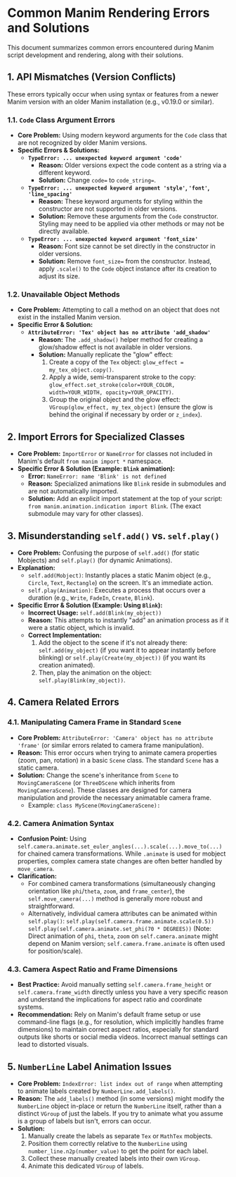 # Common Manim Rendering Errors and Solutions

This document summarizes common errors encountered during Manim script development and rendering, along with their solutions.

## 1. API Mismatches (Version Conflicts)

These errors typically occur when using syntax or features from a newer Manim version with an older Manim installation (e.g., v0.19.0 or similar).

### 1.1. `Code` Class Argument Errors

*   **Core Problem:** Using modern keyword arguments for the `Code` class that are not recognized by older Manim versions.
*   **Specific Errors & Solutions:**
    *   **`TypeError: ... unexpected keyword argument 'code'`**
        *   **Reason:** Older versions expect the code content as a string via a different keyword.
        *   **Solution:** Change `code=` to `code_string=`.
    *   **`TypeError: ... unexpected keyword argument 'style'`, `'font'`, `'line_spacing'`**
        *   **Reason:** These keyword arguments for styling within the constructor are not supported in older versions.
        *   **Solution:** Remove these arguments from the `Code` constructor. Styling may need to be applied via other methods or may not be directly available.
    *   **`TypeError: ... unexpected keyword argument 'font_size'`**
        *   **Reason:** Font size cannot be set directly in the constructor in older versions.
        *   **Solution:** Remove `font_size=` from the constructor. Instead, apply `.scale()` to the `Code` object instance after its creation to adjust its size.

### 1.2. Unavailable Object Methods

*   **Core Problem:** Attempting to call a method on an object that does not exist in the installed Manim version.
*   **Specific Error & Solution:**
    *   **`AttributeError: 'Tex' object has no attribute 'add_shadow'`**
        *   **Reason:** The `.add_shadow()` helper method for creating a glow/shadow effect is not available in older versions.
        *   **Solution:** Manually replicate the "glow" effect:
            1.  Create a copy of the `Tex` object: `glow_effect = my_tex_object.copy()`.
            2.  Apply a wide, semi-transparent stroke to the copy: `glow_effect.set_stroke(color=YOUR_COLOR, width=YOUR_WIDTH, opacity=YOUR_OPACITY)`.
            3.  Group the original object and the glow effect: `VGroup(glow_effect, my_tex_object)` (ensure the glow is behind the original if necessary by order or `z_index`).

## 2. Import Errors for Specialized Classes

*   **Core Problem:** `ImportError` or `NameError` for classes not included in Manim's default `from manim import *` namespace.
*   **Specific Error & Solution (Example: `Blink` animation):**
    *   **Error:** `NameError: name 'Blink' is not defined`
    *   **Reason:** Specialized animations like `Blink` reside in submodules and are not automatically imported.
    *   **Solution:** Add an explicit import statement at the top of your script: `from manim.animation.indication import Blink`. (The exact submodule may vary for other classes).

## 3. Misunderstanding `self.add()` vs. `self.play()`

*   **Core Problem:** Confusing the purpose of `self.add()` (for static Mobjects) and `self.play()` (for dynamic Animations).
*   **Explanation:**
    *   `self.add(Mobject)`: Instantly places a static Manim object (e.g., `Circle`, `Text`, `Rectangle`) on the screen. It's an immediate action.
    *   `self.play(Animation)`: Executes a process that occurs over a duration (e.g., `Write`, `FadeIn`, `Create`, `Blink`).
*   **Specific Error & Solution (Example: Using `Blink`):**
    *   **Incorrect Usage:** `self.add(Blink(my_object))`
    *   **Reason:** This attempts to instantly "add" an animation process as if it were a static object, which is invalid.
    *   **Correct Implementation:**
        1.  Add the object to the scene if it's not already there: `self.add(my_object)` (if you want it to appear instantly before blinking) or `self.play(Create(my_object))` (if you want its creation animated).
        2.  Then, play the animation on the object: `self.play(Blink(my_object))`.

## 4. Camera Related Errors

### 4.1. Manipulating Camera Frame in Standard `Scene`

*   **Core Problem:** `AttributeError: 'Camera' object has no attribute 'frame'` (or similar errors related to camera frame manipulation).
*   **Reason:** This error occurs when trying to animate camera properties (zoom, pan, rotation) in a basic `Scene` class. The standard `Scene` has a static camera.
*   **Solution:** Change the scene's inheritance from `Scene` to `MovingCameraScene` (or `ThreeDScene` which inherits from `MovingCameraScene`). These classes are designed for camera manipulation and provide the necessary animatable camera frame.
    *   Example: `class MyScene(MovingCameraScene):`

### 4.2. Camera Animation Syntax

*   **Confusion Point:** Using `self.camera.animate.set_euler_angles(...).scale(...).move_to(...)` for chained camera transformations. While `.animate` is used for mobject properties, complex camera state changes are often better handled by `move_camera`.
*   **Clarification:**
    *   For combined camera transformations (simultaneously changing orientation like `phi`/`theta`, `zoom`, and `frame_center`), the `self.move_camera(...)` method is generally more robust and straightforward.
    *   Alternatively, individual camera attributes can be animated within `self.play()`:
        `self.play(self.camera.frame.animate.scale(0.5))`
        `self.play(self.camera.animate.set_phi(70 * DEGREES))`
        (Note: Direct animation of `phi`, `theta`, `zoom` on `self.camera.animate` might depend on Manim version; `self.camera.frame.animate` is often used for position/scale).

### 4.3. Camera Aspect Ratio and Frame Dimensions

*   **Best Practice:** Avoid manually setting `self.camera.frame_height` or `self.camera.frame_width` directly unless you have a very specific reason and understand the implications for aspect ratio and coordinate systems.
*   **Recommendation:** Rely on Manim's default frame setup or use command-line flags (e.g., for resolution, which implicitly handles frame dimensions) to maintain correct aspect ratios, especially for standard outputs like shorts or social media videos. Incorrect manual settings can lead to distorted visuals.

## 5. `NumberLine` Label Animation Issues

*   **Core Problem:** `IndexError: list index out of range` when attempting to animate labels created by `NumberLine.add_labels()`.
*   **Reason:** The `add_labels()` method (in some versions) might modify the `NumberLine` object in-place or return the `NumberLine` itself, rather than a distinct `VGroup` of just the labels. If you try to animate what you assume is a group of labels but isn't, errors can occur.
*   **Solution:**
    1.  Manually create the labels as separate `Tex` or `MathTex` mobjects.
    2.  Position them correctly relative to the `NumberLine` using `number_line.n2p(number_value)` to get the point for each label.
    3.  Collect these manually created labels into their own `VGroup`.
    4.  Animate this dedicated `VGroup` of labels.
